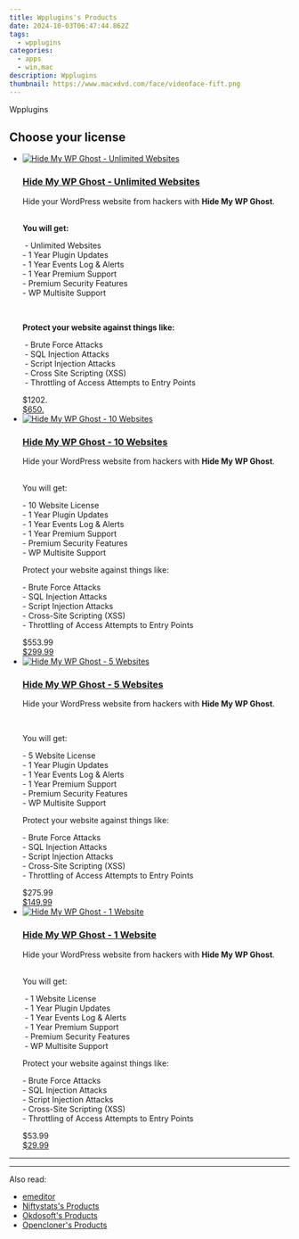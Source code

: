 ```yaml
---
title: Wpplugins's Products
date: 2024-10-03T06:47:44.862Z
tags: 
  - wpplugins
categories: 
  - apps
  - win,mac
description: Wpplugins
thumbnail: https://www.macxdvd.com/face/videoface-fift.png
---
```


Wpplugins

<!--__INIT__BEGIN__TAG__PRODUCTS__LIST__-->
<!--__INIT__END__TAG__PRODUCTS__LIST__-->

<!--__INIT__BEGIN__TAG__FEED_PRODUCTS__LIST__-->

## Choose your license

<div class="home-content-container">
  <ul class="home-article-list">
    <li class="home-article-item flex flex-row feedProduct">
      <div class="basis-1/3 lg:basis-1/4 xl:basis-1/5 relative flex justify-center items-center overflow-hidden">
                <a href="https://secure.2checkout.com/order/cart.php?PRODS=14030044&amp;QTY=1&amp;AFFILIATE=108875" class="w-24 h-24 md:w-28 md:h-28 lg:w-32 lg:h-32 xl:w-42 xl:h-42 max-w-24 max-h-24 md:max-w-28 md:max-h-28 lg:max-w-32 lg:max-h-32 xl:max-w-42 xl:max-h-42 -pt-2">
          <img src="https://secure.2checkout.com/images/merchant/c53a3e62339cf23e1fbbcb731314f238/products/2_product-box.jpg" alt="Hide My WP Ghost - Unlimited Websites" class="relative w-full h-full rounded-full object-cover dark:brightness-75 -mt-4 p-4">
        </a>
              </div>
      <div class="flex flex-col gap-5 px-7 pb-7 basis-2/3 lg:basis-3/4 xl:basis-4/5  pt-5">
        <h3 class="home-article-title"><a href="https://secure.2checkout.com/order/cart.php?PRODS=14030044&amp;QTY=1&amp;AFFILIATE=108875">Hide My WP Ghost - Unlimited Websites</a></h3>
        <div class="home-article-content markdown-body">
                  <html><head></head><body><p>Hide your WordPress website from hackers with <strong>Hide My WP Ghost</strong>.<br>
&nbsp;</p>

<p><strong>You will get:</strong></p>

<p>&nbsp;- Unlimited Websites<br>
- 1 Year Plugin Updates<br>
- 1 Year Events Log &amp; Alerts<br>
- 1 Year Premium Support<br>
- Premium Security Features<br>
- WP Multisite Support</p>

<p>&nbsp;</p>

<p><strong>Protect your website against things like:</strong></p>

<p>&nbsp;- Brute Force Attacks<br>
&nbsp;- SQL Injection Attacks<br>
&nbsp;- Script Injection Attacks<br>
&nbsp;- Cross Site Scripting (XSS)<br>
&nbsp;- Throttling of Access Attempts to Entry Points</p></body></html>                </div>
        <div class="flex flex-row feedProduct-Price">
          <div class="feedProduct-Price--Old">
            <span class="feedProduct-Price--Currency">$</span>1202<span class="feedProduct-Price--Cents">.</span>
          </div>
          <div class="">
            <a href="https://secure.2checkout.com/order/cart.php?PRODS=14030044&amp;QTY=1&amp;AFFILIATE=108875">
            <span class="feedProduct-Price--Currency">$</span>650<span class="feedProduct-Price--Cents">.</span>
            </a>
          </div>
        </div>
      </div>
    </li>
    <li class="home-article-item flex flex-row feedProduct">
      <div class="basis-1/3 lg:basis-1/4 xl:basis-1/5 relative flex justify-center items-center overflow-hidden">
                <a href="https://secure.2checkout.com/order/cart.php?PRODS=9396658&amp;QTY=1&amp;AFFILIATE=108875" class="w-24 h-24 md:w-28 md:h-28 lg:w-32 lg:h-32 xl:w-42 xl:h-42 max-w-24 max-h-24 md:max-w-28 md:max-h-28 lg:max-w-32 lg:max-h-32 xl:max-w-42 xl:max-h-42 -pt-2">
          <img src="https://secure.2checkout.com/images/merchant/c53a3e62339cf23e1fbbcb731314f238/products/3_product-box.jpg" alt="Hide My WP Ghost - 10 Websites" class="relative w-full h-full rounded-full object-cover dark:brightness-75 -mt-4 p-4">
        </a>
              </div>
      <div class="flex flex-col gap-5 px-7 pb-7 basis-2/3 lg:basis-3/4 xl:basis-4/5  pt-5">
        <h3 class="home-article-title"><a href="https://secure.2checkout.com/order/cart.php?PRODS=9396658&amp;QTY=1&amp;AFFILIATE=108875">Hide My WP Ghost - 10 Websites</a></h3>
        <div class="home-article-content markdown-body">
                  <html><head></head><body><p>Hide your WordPress website from hackers with <strong>Hide My WP Ghost</strong>.<br>
&nbsp;</p>

<p>You will get:</p>

<p>- 10 Website License<br>
- 1 Year Plugin Updates<br>
- 1 Year Events Log &amp; Alerts<br>
- 1 Year Premium Support<br>
- Premium Security Features<br>
- WP Multisite Support</p>

<p>Protect your website against things like:</p>

<p>- Brute Force Attacks<br>
- SQL Injection Attacks<br>
- Script Injection Attacks<br>
- Cross-Site Scripting (XSS)<br>
- Throttling of Access Attempts to Entry Points</p></body></html>                </div>
        <div class="flex flex-row feedProduct-Price">
          <div class="feedProduct-Price--Old">
            <span class="feedProduct-Price--Currency">$</span>553<span class="feedProduct-Price--Cents">.99</span>
          </div>
          <div class="">
            <a href="https://secure.2checkout.com/order/cart.php?PRODS=9396658&amp;QTY=1&amp;AFFILIATE=108875">
            <span class="feedProduct-Price--Currency">$</span>299<span class="feedProduct-Price--Cents">.99</span>
            </a>
          </div>
        </div>
      </div>
    </li>
    <li class="home-article-item flex flex-row feedProduct">
      <div class="basis-1/3 lg:basis-1/4 xl:basis-1/5 relative flex justify-center items-center overflow-hidden">
                <a href="https://secure.2checkout.com/order/cart.php?PRODS=9396523&amp;QTY=1&amp;AFFILIATE=108875" class="w-24 h-24 md:w-28 md:h-28 lg:w-32 lg:h-32 xl:w-42 xl:h-42 max-w-24 max-h-24 md:max-w-28 md:max-h-28 lg:max-w-32 lg:max-h-32 xl:max-w-42 xl:max-h-42 -pt-2">
          <img src="https://secure.2checkout.com/images/merchant/c53a3e62339cf23e1fbbcb731314f238/products/1_product-box.jpg" alt="Hide My WP Ghost - 5 Websites" class="relative w-full h-full rounded-full object-cover dark:brightness-75 -mt-4 p-4">
        </a>
              </div>
      <div class="flex flex-col gap-5 px-7 pb-7 basis-2/3 lg:basis-3/4 xl:basis-4/5  pt-5">
        <h3 class="home-article-title"><a href="https://secure.2checkout.com/order/cart.php?PRODS=9396523&amp;QTY=1&amp;AFFILIATE=108875">Hide My WP Ghost - 5 Websites</a></h3>
        <div class="home-article-content markdown-body">
                  <html><head></head><body><p>Hide your WordPress website from hackers with <strong>Hide My WP Ghost</strong>.</p>

<p>&nbsp;</p>

<p>You will get:</p>

<p>- 5 Website License<br>
- 1 Year Plugin Updates<br>
- 1 Year Events Log &amp; Alerts<br>
- 1 Year Premium Support<br>
- Premium Security Features<br>
- WP Multisite Support</p>

<p>Protect your website against things like:</p>

<p>- Brute Force Attacks<br>
- SQL Injection Attacks<br>
- Script Injection Attacks<br>
- Cross-Site Scripting (XSS)<br>
- Throttling of Access Attempts to Entry Points</p></body></html>                </div>
        <div class="flex flex-row feedProduct-Price">
          <div class="feedProduct-Price--Old">
            <span class="feedProduct-Price--Currency">$</span>275<span class="feedProduct-Price--Cents">.99</span>
          </div>
          <div class="">
            <a href="https://secure.2checkout.com/order/cart.php?PRODS=9396523&amp;QTY=1&amp;AFFILIATE=108875">
            <span class="feedProduct-Price--Currency">$</span>149<span class="feedProduct-Price--Cents">.99</span>
            </a>
          </div>
        </div>
      </div>
    </li>
    <li class="home-article-item flex flex-row feedProduct">
      <div class="basis-1/3 lg:basis-1/4 xl:basis-1/5 relative flex justify-center items-center overflow-hidden">
                <a href="https://secure.2checkout.com/order/cart.php?PRODS=8791613&amp;QTY=1&amp;AFFILIATE=108875" class="w-24 h-24 md:w-28 md:h-28 lg:w-32 lg:h-32 xl:w-42 xl:h-42 max-w-24 max-h-24 md:max-w-28 md:max-h-28 lg:max-w-32 lg:max-h-32 xl:max-w-42 xl:max-h-42 -pt-2">
          <img src="https://secure.2checkout.com/images/merchant/c53a3e62339cf23e1fbbcb731314f238/products/product-box.jpg" alt="Hide My WP Ghost - 1 Website" class="relative w-full h-full rounded-full object-cover dark:brightness-75 -mt-4 p-4">
        </a>
              </div>
      <div class="flex flex-col gap-5 px-7 pb-7 basis-2/3 lg:basis-3/4 xl:basis-4/5  pt-5">
        <h3 class="home-article-title"><a href="https://secure.2checkout.com/order/cart.php?PRODS=8791613&amp;QTY=1&amp;AFFILIATE=108875">Hide My WP Ghost - 1 Website</a></h3>
        <div class="home-article-content markdown-body">
                  <html><head></head><body><p>Hide your WordPress website from hackers with <strong>Hide My WP Ghost</strong>.<br>
&nbsp;</p>

<p>You will get:</p>

<p>&nbsp;- 1 Website License<br>
&nbsp;- 1 Year Plugin Updates<br>
&nbsp;- 1 Year Events Log &amp; Alerts<br>
&nbsp;- 1 Year Premium Support<br>
&nbsp;- Premium Security Features<br>
&nbsp;- WP Multisite Support</p>

<p>Protect your website against things like:</p>

<p>- Brute Force Attacks<br>
- SQL Injection Attacks<br>
- Script Injection Attacks<br>
- Cross-Site Scripting (XSS)<br>
- Throttling of Access Attempts to Entry Points</p></body></html>                </div>
        <div class="flex flex-row feedProduct-Price">
          <div class="feedProduct-Price--Old">
            <span class="feedProduct-Price--Currency">$</span>53<span class="feedProduct-Price--Cents">.99</span>
          </div>
          <div class="">
            <a href="https://secure.2checkout.com/order/cart.php?PRODS=8791613&amp;QTY=1&amp;AFFILIATE=108875">
            <span class="feedProduct-Price--Currency">$</span>29<span class="feedProduct-Price--Cents">.99</span>
            </a>
          </div>
        </div>
      </div>
    </li>
  </ul>
</div>

<hr>
<!--__INIT__END__TAG__FEED_PRODUCTS__LIST__-->

<hr>

<ins class="adsbygoogle"
      style="display:block"
      data-ad-client="ca-pub-7571918770474297"
      data-ad-slot="8358498916"
      data-ad-format="auto"
      data-full-width-responsive="true"></ins>

<span class="atpl-alsoreadstyle">Also read:</span>
<div><ul>
<li><a href="https://tools.techidaily.com/emeditor/emeditor/"><u>emeditor</u></a></li>
<li><a href="https://tools.techidaily.com/niftystats/products/"><u>Niftystats's Products</u></a></li>
<li><a href="https://tools.techidaily.com/okdosoft/products/"><u>Okdosoft's Products</u></a></li>
<li><a href="https://tools.techidaily.com/opencloner/products/"><u>Opencloner's Products</u></a></li>
</ul></div>

